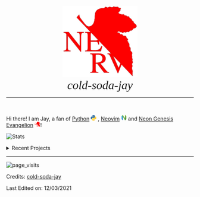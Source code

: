 <div align="center"><img src="pics/nerv.jpg" alt="Image" width="200"/></div> 

<div align="center"><i align="center"><font face = "Times New Roman" size="6.5">cold-soda-jay</font></i>
</div>

----

<br/>

Hi there! I am Jay, a fan of [Python](https://www.python.org/) <img src="pics/python.png" alt="Image" width="15" /> 
, [Neovim](https://neovim.io/)  <img src="pics/neovim.png" alt="Image" width="15" /> and [Neon Genesis Evangelion](https://www.evangelion.co.jp/) <img src="pics/nerv.jpg" alt="Image" width="15" />!


![Stats](https://github-readme-stats-codestackr.vercel.app/api?username=cold-soda-jay&show_icons=true&hide_border=true&theme=cobalt)

<!--[![Top Langs](https://github-readme-stats.vercel.app/api/top-langs/?username=cold-soda-jay)](https://github.com/cold-soda-jay)-->
<!--https://img.shields.io/static/v1?label=%20&logo=python&message=%20&logoColor=orange&color=white   ![Neovim](https://img.shields.io/static/v1?label=%20&logo=neovim&message=%20&logoColor=brightgreen&color=gray)-->
<details>

<summary>
Recent Projects
</summary>
<br />

[![ReadMe Card](https://github-readme-stats.vercel.app/api/pin/?username=cold-soda-jay&repo=blenderMotorFactory)](https://github.com/cold-soda-jay/blenderMotorFactory)
[![ReadMe Card](https://github-readme-stats.vercel.app/api/pin/?username=cold-soda-jay&repo=ticktick-review)](https://github.com/cold-soda-jay/ticktick-review)
[![ReadMe Card](https://github-readme-stats.vercel.app/api/pin/?username=cold-soda-jay&repo=iliaD)](https://github.com/cold-soda-jay/iliaD)
[![ReadMe Card](https://github-readme-stats.vercel.app/api/pin/?username=cold-soda-jay&repo=Markdown-vim)](https://github.com/cold-soda-jay/Markdown-vim)

<br />

</details>

-----

![page_visits](https://env5w48jurw0vp4.m.pipedream.net/)

Credits: [cold-soda-jay](https://github.com/cold-soda-jay)

Last Edited on: 12/03/2021
